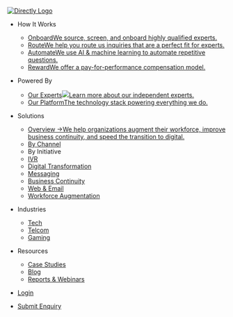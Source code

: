 [](#mobile)[![Directly Logo](/wp-content/uploads/cropped-Directly-Ondemand-White.webp)](https://www.directly.com/)

* How It Works
    
    * [OnboardWe source, screen, and onboard highly qualified experts.](https://www.directly.com/ondemand/onboard/)
    * [RouteWe help you route us inquiries that are a perfect fit for experts.](https://www.directly.com/ondemand/route/)
    * [AutomateWe use AI & machine learning to automate repetitive questions.](https://www.directly.com/ondemand/automate/)
    * [RewardWe offer a pay-for-performance compensation model.](https://www.directly.com/ondemand/reward/)
    
* Powered By
    
    * [Our Experts![](/wp-content/uploads/experts-icon.svg)Learn more about our independent experts.](https://www.directly.com/ondemand/our-experts/)
    * [Our PlatformThe technology stack powering everything we do.](https://www.directly.com/ondemand/platform/)
    
* Solutions
    
    * [Overview →We help organizations augment their workforce, improve business continuity, and speed the transition to digital.](https://www.directly.com/ondemand/solutions/)
    * [By Channel](#)
    * By Initiative
    * [IVR](https://www.directly.com/ondemand/solutions/ivr/)
    * [Digital Transformation](https://www.directly.com/ondemand/solutions/digital-transformation/)
    * [Messaging](https://www.directly.com/ondemand/solutions/messaging/)
    * [Business Continuity](https://www.directly.com/ondemand/solutions/business-continuity/)
    * [Web & Email](https://www.directly.com/ondemand/solutions/web/)
    * [Workforce Augmentation](https://www.directly.com/ondemand/solutions/workforce-augmentation/)
    
* Industries
    
    * [Tech](https://www.directly.com/ondemand/industries/tech/)
    * [Telcom](https://www.directly.com/ondemand/industries/telcom/)
    * [Gaming](https://www.directly.com/ondemand/industries/gaming/)
    
* Resources
    
    * [Case Studies](https://www.directly.com/resources/case-studies/)
    * [Blog](https://www.directly.com/blog/)
    * [Reports & Webinars](https://www.directly.com/resources/)
    
* [Login](https://www.directly.com/login/auth?format=html)

* [Submit Enquiry](https://www.directly.com/contact)